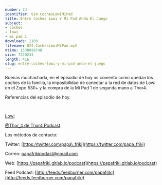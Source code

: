```yaml
---
number: 24
identifier: 024.CochesLowiMiPad
title: Entre Coches Lowi Y Mi Pad Anda El Juego
subject:
- coches
- lowi
- mi pad 1
downloads: 2100
filename: 024.CochesLowiMiPad.mp3
mtime: 1530088748
size: 7229213
length: 416
slug: entre-coches-lowi-y-mi-pad-anda-el-juego
---
```

Buenas muchachada, en el episodio de hoy os comento como quedan los coches de la familia, la imposibilidad de conectar a la red de datos de Lowi en el Zopo 530+ y la compra de la Mi Pad 1 de segunda mano a Thor4.

Referencias del episodio de hoy:

[  
](https://www.lowi.es/)

[Lowi](https://www.lowi.es/)

[@Thor\_4 de Thor4 Podcast](https://twitter.com/thor_4)  

Los métodos de contacto:

Twitter: [https://twitter.com/papa\_friki](https://twitter.com/papa_friki)

Correo: [papafrikipodast@gmail.com](https://archive.org/details/papafrikipodast@gmail.com)

Web: [https://papafriki.gitlab.io/podcast](https://papafriki.gitlab.io/podcast)

Feed Podcast: [http://feeds.feedburner.com/papafriki](http://feeds.feedburner.com/papafriki)